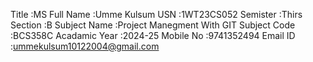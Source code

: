 Title :MS
Full Name :Umme Kulsum
USN :1WT23CS052
Semister :Thirs
Section :B
Subject Name :Project Manegment With GIT
Subject Code :BCS358C
Acadamic Year :2024-25
Mobile No :9741352494
Email ID :ummekulsum10122004@gmail.com

